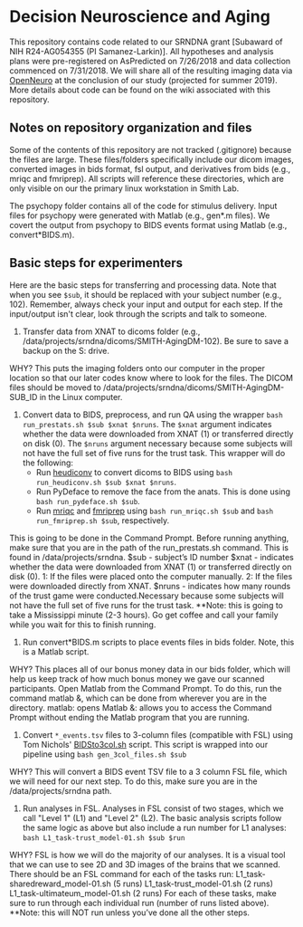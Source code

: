 # Decision Neuroscience and Aging
This repository contains code related to our SRNDNA grant [Subaward of NIH R24-AG054355 (PI Samanez-Larkin)]. All hypotheses and analysis plans were pre-registered on AsPredicted on 7/26/2018 and data collection commenced on 7/31/2018. We will share all of the resulting imaging data via [OpenNeuro][1] at the conclusion of our study (projected for summer 2019). More details about code can be found on the wiki associated with this repository.

## Notes on repository organization and files
Some of the contents of this repository are not tracked (.gitignore) because the files are large. These files/folders specifically include our dicom images, converted images in bids format, fsl output, and derivatives from bids (e.g., mriqc and fmriprep). All scripts will reference these directories, which are only visible on our the primary linux workstation in Smith Lab.

The psychopy folder contains all of the code for stimulus delivery. Input files for psychopy were generated with Matlab (e.g., gen*.m files). We covert the output from psychopy to BIDS events format using Matlab (e.g., convert*BIDS.m).


## Basic steps for experimenters
Here are the basic steps for transferring and processing data. Note that when you see `$sub`, it should be replaced with your subject number (e.g., 102). Remember, always check your input and output for each step. If the input/output isn't clear, look through the scripts and talk to someone.

1. Transfer data from XNAT to dicoms folder (e.g., /data/projects/srndna/dicoms/SMITH-AgingDM-102). Be sure to save a backup on the S: drive.

WHY? This puts the imaging folders onto our computer in the proper location so that our later codes know where to look for the files.
The DICOM files should be moved to /data/projects/srndna/dicoms/SMITH-AgingDM-SUB_ID in the Linux computer.

1. Convert data to BIDS, preprocess, and run QA using the wrapper `bash run_prestats.sh $sub $xnat $nruns`. The `$xnat` argument indicates whether the data were downloaded from XNAT (1) or transferred directly on disk (0). The `$nruns` argument necessary because some subjects will not have the full set of five runs for the trust task. This wrapper will do the following:
    - Run [heudiconv][3] to convert dicoms to BIDS using `bash run_heudiconv.sh $sub $xnat $nruns`.
    - Run PyDeface to remove the face from the anats. This is done using `bash run_pydeface.sh $sub`.
    - Run [mriqc][4] and [fmriprep][5] using `bash run_mriqc.sh $sub` and `bash run_fmriprep.sh $sub`, respectively.

This is going to be done in the Command Prompt.  Before running anything, make sure that you are in the path of the run_prestats.sh command.  This is found in /data/projects/srndna.
$sub - subject’s ID number
$xnat - indicates whether the data were downloaded from XNAT (1) or transferred directly on disk (0).
1: If the files were placed onto the computer manually.
2: If the files were downloaded directly from XNAT.
$nruns - indicates how many rounds of the trust game were conducted.Necessary because some subjects will not have the full set of five runs for the trust task. 
**Note: this is going to take a Mississippi minute (2-3 hours). Go get coffee and call your family while you wait for this to finish running.

1. Run convert*BIDS.m scripts to place events files in bids folder. Note, this is a Matlab script.

WHY? This places all of our bonus money data in our bids folder, which will help us keep track of how much bonus money we gave our scanned participants.
Open Matlab from the Command Prompt.  To do this, run the command matlab &, which can be done from wherever you are in the directory.
matlab: opens Matlab
&: allows you to access the Command Prompt without ending the Matlab program that you are running.


1. Convert `*_events.tsv` files to 3-column files (compatible with FSL) using Tom Nichols' [BIDSto3col.sh][2] script. This script is wrapped into our pipeline using `bash gen_3col_files.sh $sub`

WHY? This will convert a BIDS event TSV file to a 3 column FSL file, which we will need for our next step.
To do this, make sure you are in the /data/projects/srndna path.

1. Run analyses in FSL. Analyses in FSL consist of two stages, which we call "Level 1" (L1) and "Level 2" (L2). The basic analysis scripts follow the same logic as above but also include a run number for L1 analyses: `bash L1_task-trust_model-01.sh $sub $run`

WHY? FSL is how we will do the majority of our analyses.  It is a visual tool that we can use to see 2D and 3D images of the brains that we scanned.
There should be an FSL command for each of the tasks run:
L1_task-sharedreward_model-01.sh (5 runs)
L1_task-trust_model-01.sh (2 runs)
L1_task-ultimateum_model-01.sh (2 runs)
For each of these tasks, make sure to run through each individual run (number of runs listed above).
**Note: this will NOT run unless you’ve done all the other steps.

[1]: https://openneuro.org/
[2]: https://github.com/INCF/bidsutils
[3]: https://github.com/nipy/heudiconv
[4]: https://mriqc.readthedocs.io/en/latest/index.html
[5]: http://fmriprep.readthedocs.io/en/latest/index.html
